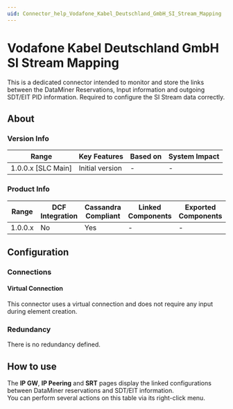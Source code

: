 ```yaml
---
uid: Connector_help_Vodafone_Kabel_Deutschland_GmbH_SI_Stream_Mapping
---
```


# Vodafone Kabel Deutschland GmbH SI Stream Mapping

This is a dedicated connector intended to monitor and store the links between the DataMiner Reservations, Input information and outgoing SDT/EIT PID information.
Required to configure the SI Stream data correctly.

## About

### Version Info

| **Range**            | **Key Features**    | **Based on** | **System Impact** |
|----------------------|---------------------|--------------|-------------------|
| 1.0.0.x [SLC Main]   | Initial version     | -            | -                 |

### Product Info

| Range     | DCF Integration     | Cassandra Compliant     | Linked Components     | Exported Components     |
|-----------|---------------------|-------------------------|-----------------------|-------------------------|
| 1.0.0.x   | No                  | Yes                     | -                     | -                       |

## Configuration

### Connections

#### Virtual Connection

This connector uses a virtual connection and does not require any input during element creation.

### Redundancy

There is no redundancy defined.

## How to use

The **IP GW**, **IP Peering** and **SRT** pages display the linked configurations between DataMiner reservations and SDT/EIT information.  
You can perform several actions on this table via its right-click menu.
